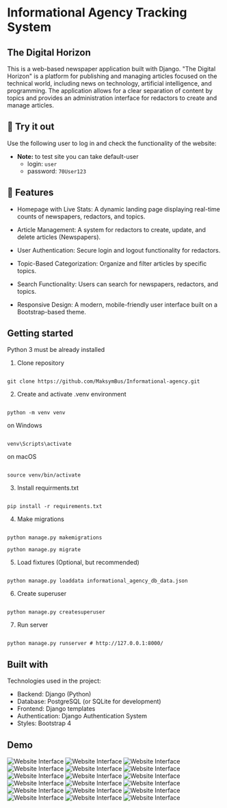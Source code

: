 # Informational Agency Tracking System

## The Digital Horizon

This is a web-based newspaper application built with Django. 
"The Digital Horizon" is a platform for publishing and managing articles focused on the technical world, including news on technology, artificial intelligence, and programming. 
The application allows for a clear separation of content by topics and provides an administration interface for redactors to create and manage articles.

## 🚀 Try it out

Use the following user to log in and check the functionality of the website:

- **Note:** to test site you can take default-user
  - login: `user`
  - password: `70User123`
  
## 🧐 Features

*   Homepage with Live Stats: A dynamic landing page displaying real-time counts of newspapers, redactors, and topics.

*   Article Management: A system for redactors to create, update, and delete articles (Newspapers).

*   User Authentication: Secure login and logout functionality for redactors.

*   Topic-Based Categorization: Organize and filter articles by specific topics.

*   Search Functionality: Users can search for newspapers, redactors, and topics.

*   Responsive Design: A modern, mobile-friendly user interface built on a Bootstrap-based theme.


## Getting started

Python 3 must be already installed

1. Clone repository

```shell

git clone https://github.com/MaksymBus/Informational-agency.git

```

2. Create and activate .venv environment

```shell

python -m venv venv

```
on Windows
```shell

venv\Scripts\activate

```
on macOS
```shell

source venv/bin/activate

```

3. Install requirments.txt 

```shell

pip install -r requirements.txt

```

4. Make migrations

```shell

python manage.py makemigrations

python manage.py migrate

```

5. Load fixtures (Optional, but recommended)

```shell

python manage.py loaddata informational_agency_db_data.json

```

6. Create superuser

```shell

python manage.py createsuperuser

```

7. Run server

```shell

python manage.py runserver # http://127.0.0.1:8000/

```

## Built with

Technologies used in the project:

*   Backend: Django (Python)
*   Database: PostgreSQL (or SQLite for development)
*   Frontend: Django templates
*   Authentication: Django Authentication System
*   Styles: Bootstrap 4

## Demo

![Website Interface](/static/assets/img/demo/LogIn.png)
![Website Interface](/static/assets/img/demo/Home_1.png)
![Website Interface](/static/assets/img/demo/Home_2.png)
![Website Interface](/static/assets/img/demo/RedactorList.png)
![Website Interface](/static/assets/img/demo/RedactorCreate.png)
![Website Interface](/static/assets/img/demo/RedactorDetail.png)
![Website Interface](/static/assets/img/demo/RedactorDelete.png)
![Website Interface](/static/assets/img/demo/NewspaperList.png)
![Website Interface](/static/assets/img/demo/NewspaperCreate.png)
![Website Interface](/static/assets/img/demo/NewspaperDetailAssignMe.png)
![Website Interface](/static/assets/img/demo/NewspaperDetailDelMe.png)
![Website Interface](/static/assets/img/demo/NewspaperDelete.png)
![Website Interface](/static/assets/img/demo/NewspaperUpdate.png)
![Website Interface](/static/assets/img/demo/TopicList.png)
![Website Interface](/static/assets/img/demo/TopicCreate.png)
![Website Interface](/static/assets/img/demo/TopicDelete.png)
![Website Interface](/static/assets/img/demo/TopicUpdate.png)
![Website Interface](/static/assets/img/demo/LoggedOut.png)
